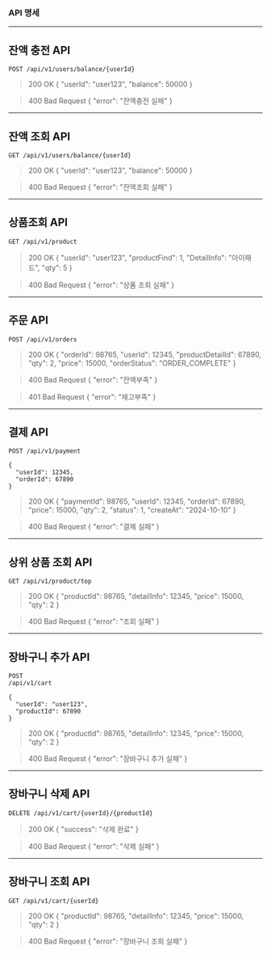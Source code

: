 ### API 명세
---
## 잔액 충전 API
```
POST /api/v1/users/balance/{userId}
```
> 200 OK
{
"userId": "user123",
"balance": 50000
}

> 400 Bad Request
{
"error": "잔액충전 실패"
}
---
## 잔액 조회 API
``` 
GET /api/v1/users/balance/{userId}
```
> 200 OK
{
"userId": "user123",
"balance": 50000
}

> 400 Bad Request
{
"error": "잔액조회 실패"
}
---
## 상품조회 API
```
GET /api/v1/product
```
> 200 OK
{
"userId": "user123",
"productFind": 1,
"DetailInfo": "아이패드",
"qty": 5
}

> 400 Bad Request
{
"error": "상품 조회 실패"
}
---
## 주문 API
```
POST /api/v1/orders
```
> 200 OK
{
"orderId": 98765,
"userId": 12345,
"productDetailId": 67890,
"qty": 2,
"price": 15000,
"orderStatus": "ORDER_COMPLETE"
}

> 400 Bad Request
{
"error": "잔액부족"
}

> 401 Bad Request
{
"error": "재고부족"
}
---
## 결제 API
```
POST /api/v1/payment

{
  "userId": 12345,
  "orderId": 67890
}
```
> 200 OK
{
"paymentId": 98765,
"userId": 12345,
"orderId": 67890,
"price": 15000,
"qty": 2,
"status": 1,
"createAt": "2024-10-10"
}

> 400 Bad Request
{
"error": "결제 실패"
}
---
## 상위 상품 조회 API
```
GET /api/v1/product/top
```
> 200 OK
{
"productId": 98765,
"detailInfo": 12345,
"price": 15000,
"qty": 2
}

> 400 Bad Request
{
"error": "조회 실패"
}
---
## 장바구니 추가 API
```
POST
/api/v1/cart

{
  "userId": "user123",
  "productId": 67890
}
```
> 200 OK
{
"productId": 98765,
"detailInfo": 12345,
"price": 15000,
"qty": 2
}

> 400 Bad Request
{
"error": "장바구니 추가 실패"
}
---
## 장바구니 삭제 API
```
DELETE /api/v1/cart/{userId}/{productId}
```
> 200 OK
{
"success": "삭제 완료"
}

> 400 Bad Request
{
"error": "삭제 실패"
}
---
## 장바구니 조회 API
```
GET /api/v1/cart/{userId}
```
> 200 OK
{
"productId": 98765,
"detailInfo": 12345,
"price": 15000,
"qty": 2
}

> 400 Bad Request
{
"error": "장바구니 조회 실패"
}
